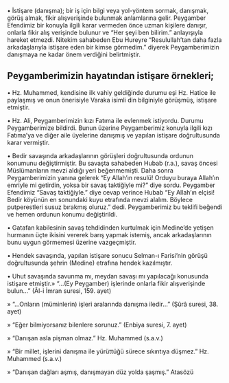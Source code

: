 [//]: # (# **Hz. Muhammed’in &#40;s.a.v.&#41; İstişareye Önem Vermesi**)

• İstişare (danışma); bir iş için bilgi veya yol-yöntem sormak, danışmak, görüş almak, fikir alışverişinde bulunmak anlamlarına gelir. Peygamber Efendimiz bir konuyla ilgili karar vermeden önce uzman kişilere danışır, onlarla fikir alış verişinde bulunur ve “Her şeyi ben bilirim.” anlayışıyla hareket etmezdi. Nitekim sahabeden Ebu Hureyre “Resulullah’tan daha fazla arkadaşlarıyla istişare eden bir kimse görmedim.” diyerek Peygamberimizin danışmaya ne kadar önem verdiğini belirtmiştir.

## **Peygamberimizin hayatından istişare örnekleri;**

• Hz. Muhammed, kendisine ilk vahiy geldiğinde durumu eşi Hz. Hatice ile paylaşmış ve onun önerisiyle Varaka isimli din bilginiyle görüşmüş, istişare etmiştir.

• Hz. Ali, Peygamberimizin kızı Fatıma ile evlenmek istiyordu. Durumu Peygamberimize bildirdi. Bunun üzerine Peygamberimiz konuyla ilgili kızı Fatıma’ya ve diğer aile üyelerine danışmış ve yapılan istişare doğrultusunda karar vermiştir.

• Bedir savaşında arkadaşlarının görüşleri doğrultusunda ordunun konumunu değiştirmiştir. Bu savaşta sahabeden Hubab (r.a.), savaş öncesi Müslümanların mevzi aldığı yeri beğenmemişti. Daha sonra Peygamberimizin yanına gelerek “Ey Allah’ın resulü! Orduyu buraya Allah’ın emriyle mi getirdin, yoksa bir savaş taktiğiyle mi?” diye sordu. Peygamber Efendimiz “Savaş taktiğiyle.” diye cevap verince Hubab “Ey Allah’ın elçisi! Bedir köyünün en sonundaki kuyu etrafında mevzi alalım. Böylece putperestleri susuz bırakmış oluruz.” dedi. Peygamberimiz bu teklifi beğendi ve hemen ordunun konumu değiştirildi.

• Gatafan kabilesinin savaş tehdidinden kurtulmak için Medine’de yetişen hurmanın üçte ikisini vererek barış yapmak istemiş, ancak arkadaşlarının bunu uygun görmemesi üzerine vazgeçmiştir.

• Hendek savaşında, yapılan istişare sonucu Selman-ı Farisi’nin görüşü doğrultusunda şehrin (Medine) etrafına hendek kazılmıştır.

• Uhut savaşında savunma mı, meydan savaşı mı yapılacağı konusunda istişare etmiştir.» “…(Ey Peygamber) işlerinde onlarla fikir alışverişinde bulun…” (Âl-i İmran suresi, 159. ayet)

» “…Onların (müminlerin) işleri aralarında danışma iledir…” (Şûrâ suresi, 38. ayet)

» “Eğer bilmiyorsanız bilenlere sorunuz.” (Enbiya suresi, 7. ayet)

» “Danışan asla pişman olmaz.” Hz. Muhammed (s.a.v.)

» “Bir millet, işlerini danışma ile yürüttüğü sürece sıkıntıya düşmez.” Hz. Muhammed (s.a.v.)

» “Danışan dağları aşmış, danışmayan düz yolda şaşmış.” Atasözü
